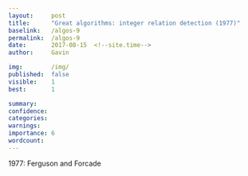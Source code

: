 ```yaml
---
layout:     post
title:      "Great algorithms: integer relation detection (1977)"
baselink:   /algos-9
permalink:  /algos-9
date:       2017-08-15  <!--site.time-->
author:     Gavin

img:        /img/
published:	false
visible: 	1
best:		1

summary:    
confidence:	
categories: 
warnings:	
importance: 6
wordcount:		
---
```



1977: Ferguson and Forcade

